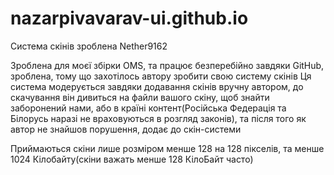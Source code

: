 # nazarpivavarav-ui.github.io
Система скінів зроблена Nether9162

Зроблена для моєї збірки OMS, та працює безперебійно завдяки GitHub, зроблена, тому що захотілось автору зробити свою систему скінів
Ця система модерується завдяки додавання скінів вручну автором, до скачування він дивиться на файли вашого скіну, щоб знайти заборонений нами, або в країні контент(Російська Федерація та Білорусь наразі не враховуються в розгляд законів), та після того як автор не знайшов порушення, додає до скін-системи

Приймаються скіни лише розміром менше 128 на 128 пікселів, та менше 1024 Кілобайту(скіни важать менше 128 КілоБайт часто)
